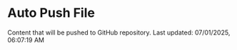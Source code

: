 # Auto Push File

Content that will be pushed to GitHub repository.
Last updated: 07/01/2025, 06:07:19 AM